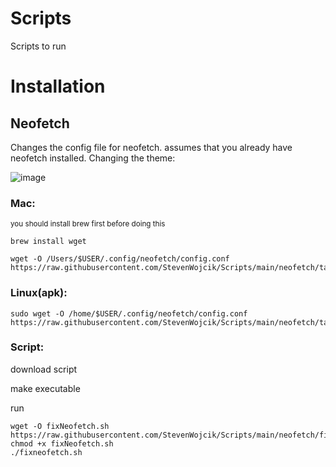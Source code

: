 # Scripts
Scripts to run


# Installation
## Neofetch

Changes the config file for neofetch. assumes that you already have neofetch installed. Changing the theme:

![image](https://user-images.githubusercontent.com/8345643/209611708-ef3f7a0d-c572-4515-9943-651915459b11.png)




### Mac:

   <sub>you should install brew first before doing this</sub>
```
brew install wget

wget -O /Users/$USER/.config/neofetch/config.conf https://raw.githubusercontent.com/StevenWojcik/Scripts/main/neofetch/talljoe.conf
```


### Linux(apk):

```
sudo wget -O /home/$USER/.config/neofetch/config.conf https://raw.githubusercontent.com/StevenWojcik/Scripts/main/neofetch/talljoe.conf
```


### Script:


 download script 
 
 make executable
 
 run

```
wget -O fixNeofetch.sh https://raw.githubusercontent.com/StevenWojcik/Scripts/main/neofetch/fixNeofetch.sh
chmod +x fixNeofetch.sh
./fixneofetch.sh
```
